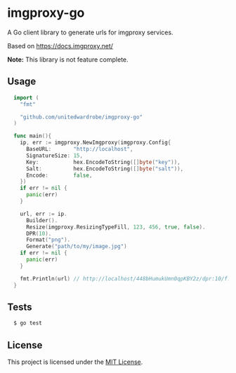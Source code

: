 # imgproxy-go

A Go client library to generate urls for imgproxy services.

Based on https://docs.imgproxy.net/

**Note:** This library is not feature complete.

## Usage

```go
  import (
    "fmt"

    "github.com/unitedwardrobe/imgproxy-go"
  )

  func main(){
    ip, err := imgproxy.NewImgproxy(imgproxy.Config{
      BaseURL:       "http://localhost",
      SignatureSize: 15,
      Key:           hex.EncodeToString([]byte("key")),
      Salt:          hex.EncodeToString([]byte("salt")),
      Encode:        false,
    })
    if err != nil {
      panic(err)
    }

    url, err := ip.
      Builder().
      Resize(imgproxy.ResizingTypeFill, 123, 456, true, false).
      DPR(10).
      Format("png").
      Generate("path/to/my/image.jpg")
    if err != nil {
      panic(err)
    }

    fmt.Println(url) // http://localhost/448bHumukUmn0qpKBY2z/dpr:10/f:png/rs:fill:123:456:1:0/plain/path/to/my/image.jpg
  }
```

## Tests

```bash
  $ go test
```

## License

This project is licensed under the [MIT License](LICENSE.md).
